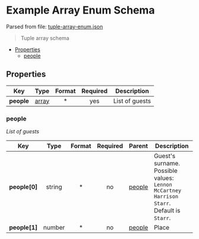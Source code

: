 # __Example Array Enum Schema__

Parsed from file: [tuple-array-enum.json](https://github.com/McCastles/JMC/blob/master/examples/tuple-array-enum.json)
> Tuple array schema
* [Properties](#properties)
	* [people](#people)
## __Properties__
|Key|Type|Format|Required|Description|
|-|:-:|:-:|:-:|-|
|__people__|[array](people)|*|yes|List of guests|
### __people__
_List of guests_

|Key|Type|Format|Required|Parent|Description|
|-|:-:|:-:|:-:|:-:|-|
|__people[0]__|string|*|no|[people](people)|Guest's surname. Possible values: `Lennon` `McCartney` `Harrison` `Starr`. Default is `Starr`.|
|__people[1]__|number|*|no|[people](people)|Place|
